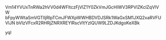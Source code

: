 Vm14YVUxTnRWa2hVV0d4WFltczFjVlZ1Y0ZkVmJGcHlWV3RPVlZKclZqVlVW
bFpyWWtaSmVGTlljRlpTCmJFWXpWWHBDVDJSRk1WaGxSM1JXQ2xaRVFUVlJN
bVIzVFcxR2RHRjZNRXREYlRscVltYzlQUW9LZDJKdgoKeXBk

yql